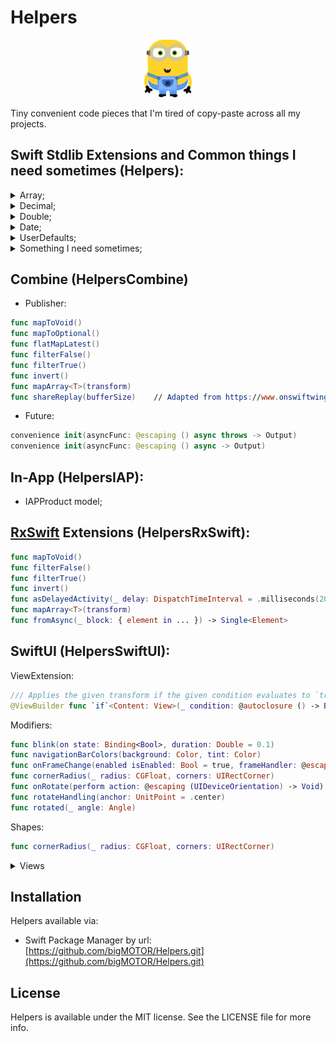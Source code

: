 # Helpers

<p align="center">
<img src="Assets/logo.png" width="15%" alt="Helpers Logo" />
<br />
</p>
Tiny convenient code pieces that I'm tired of copy-paste across all my projects. 

## Swift Stdlib Extensions and Common things I need sometimes (Helpers):
<details>
<summary>Array;</summary>
    
```swift
subscript (safe index: Int) -> Element?
func subtract(_ other: [Element]) -> [Element]
func distance(to index: Index) -> Int 
```
 
</details>

<details>
<summary>Decimal;</summary>
    
```swift
var doubleValue: Double
```
 
</details>

<details>
<summary>Double;</summary>
    
```swift
func roundToDecimals(_ decimals: Int, rule: FloatingPointRoundingRule = .toNearestOrAwayFromZero) -> Double
```
 
</details>

<details>
<summary>Date;</summary>
    
- work with unixMilliseconds;
- date components;
- beginning/end of date components;
- adding date components;
- comparison.
    
</details>

<details>
<summary>UserDefaults;</summary>
    
- provides getter and setter for Codable values.
    
</details>

<details>
<summary>Something I need sometimes;</summary>

- struct DateRange;
- protocol AppDetails - provides app version and build number;
- protocol AppStoreReview - provides dialog for Rate Us;
- protocol DeviceDetails - provides device model, system version and  device locale;
- protocol ErrorLocalizedDescription;
- Formatter - easy way to format numbers;
- JsonObject - pretty typealias for [String: Any].


</details>

## Combine (HelpersCombine)
- Publisher:
```swift
func mapToVoid()
func mapToOptional()
func flatMapLatest()
func filterFalse() 
func filterTrue() 
func invert() 
func mapArray<T>(transform)
func shareReplay(bufferSize)    // Adapted from https://www.onswiftwings.com/posts/share-replay-operator/ 
```

- Future:
```swift
convenience init(asyncFunc: @escaping () async throws -> Output)
convenience init(asyncFunc: @escaping () async -> Output)
```

## In-App (HelpersIAP):
- IAPProduct model;

## [RxSwift](https://github.com/ReactiveX/RxSwift) Extensions (HelpersRxSwift):
```swift
func mapToVoid()
func filterFalse()
func filterTrue()
func invert()
func asDelayedActivity(_ delay: DispatchTimeInterval = .milliseconds(200))
func mapArray<T>(transform)
func fromAsync(_ block: { element in ... }) -> Single<Element>
```

## SwiftUI (HelpersSwiftUI):
ViewExtension:
```swift
/// Applies the given transform if the given condition evaluates to `true`
@ViewBuilder func `if`<Content: View>(_ condition: @autoclosure () -> Bool, transform: (Self) -> Content) -> some View
```

Modifiers:
```swift
func blink(on state: Binding<Bool>, duration: Double = 0.1)
func navigationBarColors(background: Color, tint: Color)
func onFrameChange(enabled isEnabled: Bool = true, frameHandler: @escaping (CGRect)->())
func cornerRadius(_ radius: CGFloat, corners: UIRectCorner)
func onRotate(perform action: @escaping (UIDeviceOrientation) -> Void)
func rotateHandling(anchor: UnitPoint = .center)
func rotated(_ angle: Angle)
```

Shapes:
```swift
func cornerRadius(_ radius: CGFloat, corners: UIRectCorner) 
```

<details>
<summary>Views</summary>
    
- MailView.
    
</details>


## Installation
Helpers available via: 
- Swift Package Manager by url: [https://github.com/bigMOTOR/Helpers.git](https://github.com/bigMOTOR/Helpers.git)


## License

Helpers is available under the MIT license. See the LICENSE file for more info.
